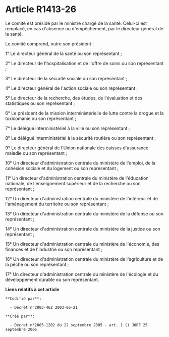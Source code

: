 # Article R1413-26

Le comité est présidé par le ministre chargé de la santé. Celui-ci est remplacé, en cas d'absence ou d'empêchement, par le
directeur général de la santé.

Le comité comprend, outre son président :

1° Le directeur général de la santé ou son représentant ;

2° Le directeur de l'hospitalisation et de l'offre de soins ou son représentant ;

3° Le directeur de la sécurité sociale ou son représentant ;

4° Le directeur général de l'action sociale ou son représentant ;

5° Le directeur de la recherche, des études, de l'évaluation et des statistiques ou son représentant ;

6° Le président de la mission interministérielle de lutte contre la drogue et la toxicomanie ou son représentant ;

7° Le délégué interministériel à la ville ou son représentant ;

8° Le délégué interministériel à la sécurité routière ou son représentant ;

9° Le directeur général de l'Union nationale des caisses d'assurance maladie ou son représentant ;

10° Un directeur d'administration centrale du ministère de l'emploi, de la cohésion sociale et du logement ou son
représentant ;

11° Un directeur d'administration centrale du ministère de l'éducation nationale, de l'enseignement supérieur et de la
recherche ou son représentant ;

12° Un directeur d'administration centrale du ministère de l'intérieur et de l'aménagement du territoire ou son
représentant ;

13° Un directeur d'administration centrale du ministère de la défense ou son représentant ;

14° Un directeur d'administration centrale du ministère de la justice ou son représentant ;

15° Un directeur d'administration centrale du ministère de l'économie, des finances et de l'industrie ou son représentant ;

16° Un directeur d'administration centrale du ministère de l'agriculture et de la pêche ou son représentant ;

17° Un directeur d'administration centrale du ministère de l'écologie et du développement durable ou son représentant.

**Liens relatifs à cet article**

	**Codifié par**:

	  - Décret n°2003-462 2003-05-21

	**Créé par**:

	  - Décret n°2005-1202 du 22 septembre 2005 - art. 1 () JORF 25 septembre 2005
